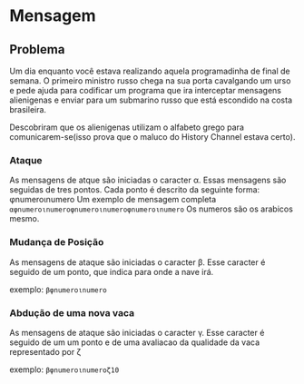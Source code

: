 # Mensagem

## Problema

Um dia enquanto você estava realizando aquela programadinha de final de semana. O primeiro ministro russo chega
na sua porta cavalgando um urso e pede ajuda para codificar um programa que ira interceptar mensagens alienigenas
e enviar para um submarino russo que está escondido na costa brasileira.

Descobriram que os alienigenas utilizam o alfabeto grego para
comunicarem-se(isso prova que o maluco do History Channel estava certo).

### Ataque
As mensagens de atque são iniciadas o caracter α. Essas mensagens são seguidas
de tres pontos. Cada ponto é descrito da seguinte forma: φnumeroιnumero
Um exemplo de mensagem completa `αφnumeroιnumeroφnumeroιnumeroφnumeroιnumero`
Os numeros são os arabicos mesmo.

### Mudança de Posição
As mensagens de ataque são iniciadas o caracter β. Esse caracter é seguido de um
ponto, que indica para onde a nave irá.

exemplo:
`βφnumeroιnumero`

### Abdução de uma nova vaca
As mensagens de ataque são iniciadas o caracter γ. Esse caracter é seguido de um
um ponto e de uma avaliacao da qualidade da vaca representado por ζ

exemplo:
`βφnumeroιnumeroζ10`

